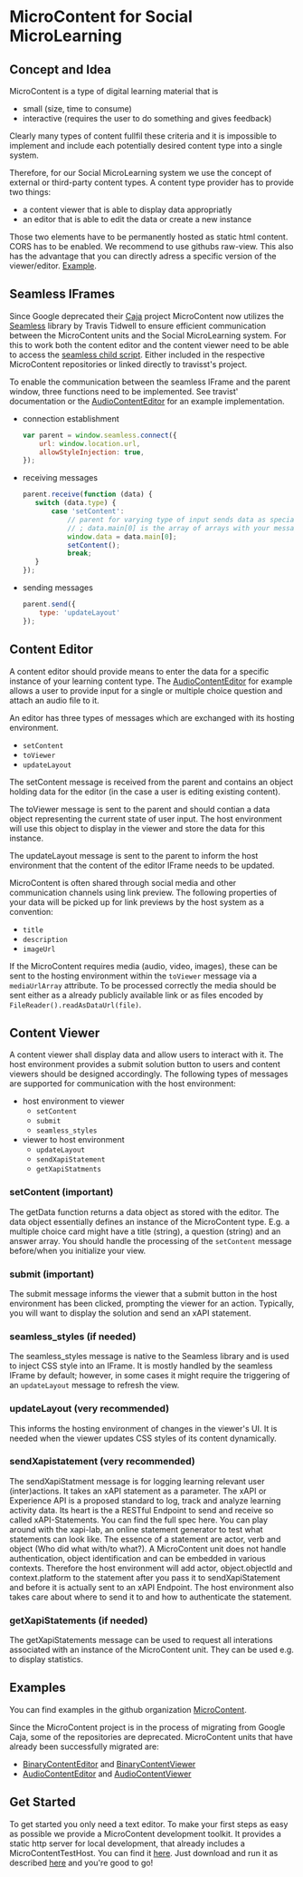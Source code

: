# MicroContent for Social MicroLearning
## Concept and Idea

MicroContent is a type of digital learning material that is
* small (size, time to consume)
* interactive (requires the user to do something and gives feedback)

Clearly many types of content fullfil these criteria and it is impossible to implement and include each potentially desired content type into a single system.

Therefore, for our Social MicroLearning system we use the concept of external or third-party content types.
A content type provider has to provide two things:
* a content viewer that is able to display data appropriatly
* an editor that is able to edit the data or create a new instance

Those two elements have to be permanently hosted as static html content. CORS has to be enabled. We recommend to use githubs raw-view. This also has the advantage that you can directly adress a specific version of the viewer/editor. [Example](https://raw.githubusercontent.com/MicroContent/BinaryNumberContentViewer/2.0.0/index.html).

## Seamless IFrames
Since Google deprecated their [Caja](https://developers.google.com/caja) project MicroContent now utilizes the [Seamless](https://github.com/travist/seamless.js/) library by Travis Tidwell to ensure efficient communication between the MicroContent units and the Social MicroLearning system. For this to work both the content editor and the content viewer need to be able to access the [seamless child script](https://raw.githubusercontent.com/travist/seamless.js/master/build/seamless.child.min.js). Either included in the respective MicroContent repositories or linked directly to travisst's project. 

To enable the communication between the seamless IFrame and the parent window, three functions need to be implemented. See travist' documentation or the [AudioContentEditor](https://github.com/MicroContent/AudioContentEditor) for an example implementation.
* connection establishment
    ```javascript
    var parent = window.seamless.connect({
        url: window.location.url,
        allowStyleInjection: true,
    });
    ```
* receiving messages 
    ```javascript
    parent.receive(function (data) {
       switch (data.type) {
           case 'setContent':
               // parent for varying type of input sends data as special object
               // ; data.main[0] is the array of arrays with your message inside
               window.data = data.main[0];
               setContent();
               break;
       }
    });
    ```
* sending messages
    ```javascript
    parent.send({
        type: 'updateLayout'
    });
    ```


## Content Editor

A content editor should provide means to enter the data for a specific instance of your learning content type. The [AudioContentEditor](https://github.com/MicroContent/AudioContentEditor) for example allows a user to provide input for a single or multiple choice question and attach an audio file to it. 

An editor has three types of messages which are exchanged with its hosting environment.
* `setContent`
* `toViewer`
* `updateLayout`

The setContent message is received from the parent and contains an object holding  data for the editor (in the case a user is editing existing content).

The toViewer message is sent to the parent and should contian a data object representing the current state of user input. The host environment will use this object to display in the viewer and store the data for this instance.

The updateLayout message is sent to the parent to inform the host environment that the content of the editor IFrame needs to be updated.

MicroContent is often shared through social media and other communication channels using link preview. The following properties of your data will be picked up for link previews by the host system as a convention:
* `title`
* `description`
* `imageUrl`

If the MicroContent requires media (audio, video, images), these can be sent to the hosting environment within the `toViewer` message via a `mediaUrlArray` attribute. To be processed correctly the media should be sent either as a already publicly available link or as files encoded by `FileReader().readAsDataUrl(file)`.

## Content Viewer 
A content viewer shall display data and allow users to interact with it. The host environment provides a submit solution button to users and content viewers should be designed accordingly. The following types of messages are supported for communication with the host environment:
* host environment to viewer
    * `setContent`
    * `submit`
    * `seamless_styles`
* viewer to host environment
    * `updateLayout`
    * `sendXapiStatement`
    * `getXapiStatments`


### setContent (important)
The getData function returns a data object as stored with the editor. The data object essentially defines an instance of the MicroContent type. E.g. a multiple choice card might have a title (string), a question (string) and an answer array. You should handle the processing of the `setContent` message before/when you initialize your view.

### submit (important)
The submit message informs the viewer that a submit button in the host environment has been clicked, prompting the viewer for an action. Typically, you will want to display the solution and send an xAPI statement.

### seamless_styles (if needed)
The seamless_styles message is native to the Seamless library and is used to inject CSS style into an IFrame. It is mostly handled by the seamless IFrame by default; however, in some cases it might require the triggering of an `updateLayout` message to refresh the view.

### updateLayout (very recommended)
This informs the hosting environment of changes in the viewer's UI. It is needed when the viewer updates CSS styles of its content dynamically.

### sendXapistatement (very recommended)
The sendXapiStatment message is for logging learning relevant user (inter)actions. It takes an xAPI statement as a parameter.
The xAPI or Experience API is a proposed standard to log, track and analyze learning activity data. Its heart is the a RESTful Endpoint to send and receive so called xAPI-Statements. You can find the full spec here. You can play around with the xapi-lab, an online statement generator to test what statements can look like. The essence of a statement are actor, verb and object (Who did what with/to what?). A MicroContent unit does not handle authentication, object identification and can be embedded in various contexts. Therefore the host environment will add actor, object.objectId and context.platform to the statement after you pass it to sendXapiStatement and before it is actually sent to an xAPI Endpoint. The host environment also takes care about where to send it to and how to authenticate the statement.

### getXapiStatements (if needed)
The getXapiStatements message can be used to request all interations associated with an instance of the MicroContent unit. They can be used e.g. to display statistics.

## Examples

You can find examples in the github organization [MicroContent](https://github.com/MicroContent).

Since the MicroContent project is in the process of migrating from Google Caja, some of the repositories are deprecated. MicroContent units that have already been successfully migrated are:
* [BinaryContentEditor](https://github.com/MicroContent/BinaryNumberContentEditor) and [BinaryContentViewer](https://github.com/MicroContent/BinaryNumberContentViewer)
* [AudioContentEditor](https://github.com/MicroContent/AudioContentEditor) and [AudioContentViewer](https://github.com/MicroContent/AudioContentViewer)


## Get Started

To get started you only need a text editor.
To make your first steps as easy as possible we provide a MicroContent development toolkit. It provides a static http server for local development, that already includes a MicroContentTestHost. You can find it [here](https://github.com/MicroContent/MicroContentToolkit-2). Just download and run it as described [here](https://github.com/MicroContent/MicroContentToolkit-2#start-and-run-the-servertoolkit) and you're good to go!
